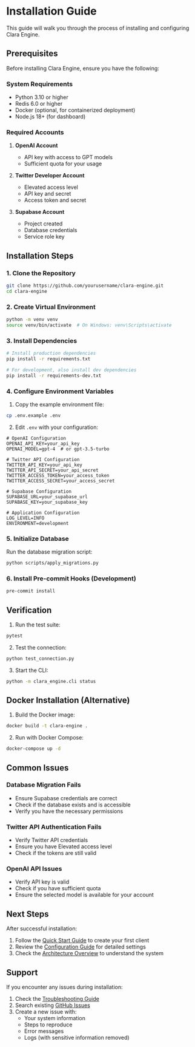 # Installation Guide

This guide will walk you through the process of installing and configuring Clara Engine.

## Prerequisites

Before installing Clara Engine, ensure you have the following:

### System Requirements
- Python 3.10 or higher
- Redis 6.0 or higher
- Docker (optional, for containerized deployment)
- Node.js 18+ (for dashboard)

### Required Accounts
1. **OpenAI Account**
   - API key with access to GPT models
   - Sufficient quota for your usage

2. **Twitter Developer Account**
   - Elevated access level
   - API key and secret
   - Access token and secret

3. **Supabase Account**
   - Project created
   - Database credentials
   - Service role key

## Installation Steps

### 1. Clone the Repository

```bash
git clone https://github.com/yourusername/clara-engine.git
cd clara-engine
```

### 2. Create Virtual Environment

```bash
python -m venv venv
source venv/bin/activate  # On Windows: venv\Scripts\activate
```

### 3. Install Dependencies

```bash
# Install production dependencies
pip install -r requirements.txt

# For development, also install dev dependencies
pip install -r requirements-dev.txt
```

### 4. Configure Environment Variables

1. Copy the example environment file:
```bash
cp .env.example .env
```

2. Edit `.env` with your configuration:
```env
# OpenAI Configuration
OPENAI_API_KEY=your_api_key
OPENAI_MODEL=gpt-4  # or gpt-3.5-turbo

# Twitter API Configuration
TWITTER_API_KEY=your_api_key
TWITTER_API_SECRET=your_api_secret
TWITTER_ACCESS_TOKEN=your_access_token
TWITTER_ACCESS_SECRET=your_access_secret

# Supabase Configuration
SUPABASE_URL=your_supabase_url
SUPABASE_KEY=your_supabase_key

# Application Configuration
LOG_LEVEL=INFO
ENVIRONMENT=development
```

### 5. Initialize Database

Run the database migration script:

```bash
python scripts/apply_migrations.py
```

### 6. Install Pre-commit Hooks (Development)

```bash
pre-commit install
```

## Verification

1. Run the test suite:
```bash
pytest
```

2. Test the connection:
```bash
python test_connection.py
```

3. Start the CLI:
```bash
python -m clara_engine.cli status
```

## Docker Installation (Alternative)

1. Build the Docker image:
```bash
docker build -t clara-engine .
```

2. Run with Docker Compose:
```bash
docker-compose up -d
```

## Common Issues

### Database Migration Fails
- Ensure Supabase credentials are correct
- Check if the database exists and is accessible
- Verify you have the necessary permissions

### Twitter API Authentication Fails
- Verify Twitter API credentials
- Ensure you have Elevated access level
- Check if the tokens are still valid

### OpenAI API Issues
- Verify API key is valid
- Check if you have sufficient quota
- Ensure the selected model is available for your account

## Next Steps

After successful installation:

1. Follow the [Quick Start Guide](./quickstart.md) to create your first client
2. Review the [Configuration Guide](./configuration.md) for detailed settings
3. Check the [Architecture Overview](../concepts/architecture.md) to understand the system

## Support

If you encounter any issues during installation:

1. Check the [Troubleshooting Guide](../troubleshooting/common-issues.md)
2. Search existing [GitHub Issues](https://github.com/yourusername/clara-engine/issues)
3. Create a new issue with:
   - Your system information
   - Steps to reproduce
   - Error messages
   - Logs (with sensitive information removed) 